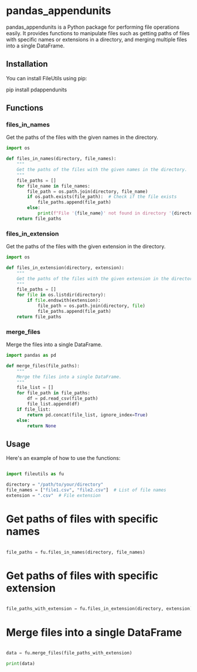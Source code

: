# pandas_appendunits

pandas_appendunits is a Python package for performing file operations easily. It provides functions to manipulate files such as getting paths of files with specific names or extensions in a directory, and merging multiple files into a single DataFrame.

## Installation

You can install FileUtils using pip:

pip install pdappendunits

## Functions

### files_in_names

Get the paths of the files with the given names in the directory.

```python
import os

def files_in_names(directory, file_names):
    """
    Get the paths of the files with the given names in the directory.
    """
    file_paths = []
    for file_name in file_names:
        file_path = os.path.join(directory, file_name)
        if os.path.exists(file_path):  # Check if the file exists
            file_paths.append(file_path)
        else:
            print(f"File '{file_name}' not found in directory '{directory}'.")
    return file_paths
```

### files_in_extension

Get the paths of the files with the given extension in the directory.

```python
import os

def files_in_extension(directory, extension):
    """
    Get the paths of the files with the given extension in the directory.
    """
    file_paths = []
    for file in os.listdir(directory):
        if file.endswith(extension):
            file_path = os.path.join(directory, file)
            file_paths.append(file_path)
    return file_paths
```

### merge_files

Merge the files into a single DataFrame.

```python
import pandas as pd

def merge_files(file_paths):
    """
    Merge the files into a single DataFrame.
    """
    file_list = []
    for file_path in file_paths:
        df = pd.read_csv(file_path)
        file_list.append(df)
    if file_list:
        return pd.concat(file_list, ignore_index=True)
    else:
        return None
```

## Usage

Here's an example of how to use the functions:

```python

import fileutils as fu

directory = "/path/to/your/directory"
file_names = ["file1.csv", "file2.csv"]  # List of file names
extension = ".csv"  # File extension

```

# Get paths of files with specific names

```python

file_paths = fu.files_in_names(directory, file_names)

```

# Get paths of files with specific extension

```python

file_paths_with_extension = fu.files_in_extension(directory, extension)

```

# Merge files into a single DataFrame

```python

data = fu.merge_files(file_paths_with_extension)

print(data)

```